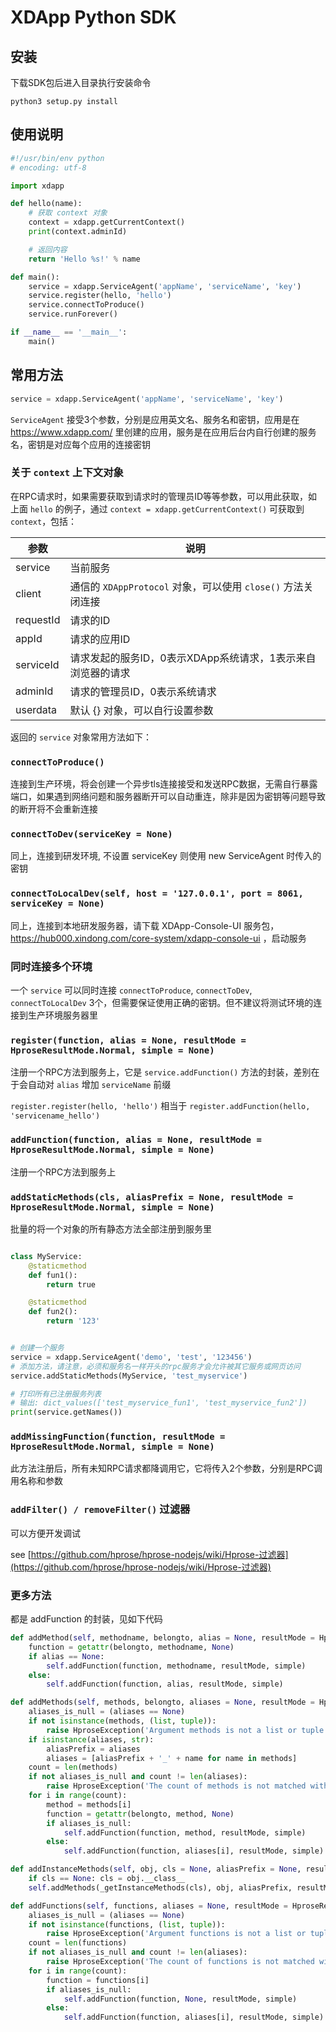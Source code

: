 # XDApp Python SDK

## 安装

下载SDK包后进入目录执行安装命令

```
python3 setup.py install
```

## 使用说明

```python
#!/usr/bin/env python
# encoding: utf-8

import xdapp

def hello(name):
    # 获取 context 对象
    context = xdapp.getCurrentContext()
    print(context.adminId)

    # 返回内容
	return 'Hello %s!' % name

def main():
	service = xdapp.ServiceAgent('appName', 'serviceName', 'key')
	service.register(hello, 'hello')
	service.connectToProduce()
    service.runForever()

if __name__ == '__main__':
	main()
```

## 常用方法

```python
service = xdapp.ServiceAgent('appName', 'serviceName', 'key')
```

`ServiceAgent` 接受3个参数，分别是应用英文名、服务名和密钥，应用是在 https://www.xdapp.com/ 里创建的应用，服务是在应用后台内自行创建的服务名，密钥是对应每个应用的连接密钥

### 关于 `context` 上下文对象

在RPC请求时，如果需要获取到请求时的管理员ID等等参数，可以用此获取，如上面 `hello` 的例子，通过 `context = xdapp.getCurrentContext()` 可获取到 `context`，包括：

参数         |   说明
------------|---------------------
service     | 当前服务
client      | 通信的 `XDAppProtocol` 对象，可以使用 `close()` 方法关闭连接
requestId   | 请求的ID
appId       | 请求的应用ID
serviceId   | 请求发起的服务ID，0表示XDApp系统请求，1表示来自浏览器的请求
adminId     | 请求的管理员ID，0表示系统请求
userdata    | 默认 {} 对象，可以自行设置参数

返回的 `service` 对象常用方法如下：

### `connectToProduce()`

连接到生产环境，将会创建一个异步tls连接接受和发送RPC数据，无需自行暴露端口，如果遇到网络问题和服务器断开可以自动重连，除非是因为密钥等问题导致的断开将不会重新连接

### `connectToDev(serviceKey = None)`

同上，连接到研发环境, 不设置 serviceKey 则使用 new ServiceAgent 时传入的密钥

### `connectToLocalDev(self, host = '127.0.0.1', port = 8061, serviceKey = None)`

同上，连接到本地研发服务器，请下载 XDApp-Console-UI 服务包，https://hub000.xindong.com/core-system/xdapp-console-ui ，启动服务

### 同时连接多个环境

一个 `service` 可以同时连接 `connectToProduce`, `connectToDev`, `connectToLocalDev` 3个，但需要保证使用正确的密钥。但不建议将测试环境的连接到生产环境服务器里

### `register(function, alias = None, resultMode = HproseResultMode.Normal, simple = None)`

注册一个RPC方法到服务上，它是 `service.addFunction()` 方法的封装，差别在于会自动对 `alias` 增加 `serviceName` 前缀

`register.register(hello, 'hello')` 相当于 `register.addFunction(hello, 'servicename_hello')`

### `addFunction(function, alias = None, resultMode = HproseResultMode.Normal, simple = None)`

注册一个RPC方法到服务上


### `addStaticMethods(cls, aliasPrefix = None, resultMode = HproseResultMode.Normal, simple = None)`

批量的将一个对象的所有静态方法全部注册到服务里

```python

class MyService:
    @staticmethod
    def fun1():
        return true

    @staticmethod
    def fun2():
        return '123'


# 创建一个服务
service = xdapp.ServiceAgent('demo', 'test', '123456')
# 添加方法，请注意，必须和服务名一样开头的rpc服务才会允许被其它服务或网页访问
service.addStaticMethods(MyService, 'test_myservice')

# 打印所有已注册服务列表
# 输出: dict_values(['test_myservice_fun1', 'test_myservice_fun2'])
print(service.getNames())
```

### `addMissingFunction(function, resultMode = HproseResultMode.Normal, simple = None)`

此方法注册后，所有未知RPC请求都降调用它，它将传入2个参数，分别是RPC调用名称和参数

### `addFilter() / removeFilter()` 过滤器

可以方便开发调试

see [https://github.com/hprose/hprose-nodejs/wiki/Hprose-过滤器](https://github.com/hprose/hprose-nodejs/wiki/Hprose-过滤器)


### 更多方法

都是 addFunction 的封装，见如下代码

```python
def addMethod(self, methodname, belongto, alias = None, resultMode = HproseResultMode.Normal, simple = None):
    function = getattr(belongto, methodname, None)
    if alias == None:
        self.addFunction(function, methodname, resultMode, simple)
    else:
        self.addFunction(function, alias, resultMode, simple)

def addMethods(self, methods, belongto, aliases = None, resultMode = HproseResultMode.Normal, simple = None):
    aliases_is_null = (aliases == None)
    if not isinstance(methods, (list, tuple)):
        raise HproseException('Argument methods is not a list or tuple')
    if isinstance(aliases, str):
        aliasPrefix = aliases
        aliases = [aliasPrefix + '_' + name for name in methods]
    count = len(methods)
    if not aliases_is_null and count != len(aliases):
        raise HproseException('The count of methods is not matched with aliases')
    for i in range(count):
        method = methods[i]
        function = getattr(belongto, method, None)
        if aliases_is_null:
            self.addFunction(function, method, resultMode, simple)
        else:
            self.addFunction(function, aliases[i], resultMode, simple)

def addInstanceMethods(self, obj, cls = None, aliasPrefix = None, resultMode = HproseResultMode.Normal, simple = None):
    if cls == None: cls = obj.__class__
    self.addMethods(_getInstanceMethods(cls), obj, aliasPrefix, resultMode, simple)

def addFunctions(self, functions, aliases = None, resultMode = HproseResultMode.Normal, simple = None):
    aliases_is_null = (aliases == None)
    if not isinstance(functions, (list, tuple)):
        raise HproseException('Argument functions is not a list or tuple')
    count = len(functions)
    if not aliases_is_null and count != len(aliases):
        raise HproseException('The count of functions is not matched with aliases')
    for i in range(count):
        function = functions[i]
        if aliases_is_null:
            self.addFunction(function, None, resultMode, simple)
        else:
            self.addFunction(function, aliases[i], resultMode, simple)
```
